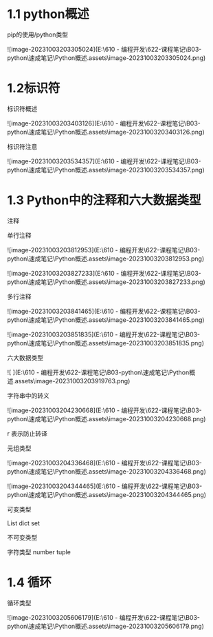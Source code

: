 # 1.1 python概述

pip的使用/python类型

![image-20231003203305024](E:\610 - 编程开发\622-课程笔记\B03-python\速成笔记\Python概述.assets\image-20231003203305024.png)

# 1.2标识符

标识符概述

![image-20231003203403126](E:\610 - 编程开发\622-课程笔记\B03-python\速成笔记\Python概述.assets\image-20231003203403126.png)

 标识符注意

![image-20231003203534357](E:\610 - 编程开发\622-课程笔记\B03-python\速成笔记\Python概述.assets\image-20231003203534357.png)

 # 1.3 Python中的注释和六大数据类型

注释

单行注释

![image-20231003203812953](E:\610 - 编程开发\622-课程笔记\B03-python\速成笔记\Python概述.assets\image-20231003203812953.png)

![image-20231003203827233](E:\610 - 编程开发\622-课程笔记\B03-python\速成笔记\Python概述.assets\image-20231003203827233.png)

多行注释

![image-20231003203841465](E:\610 - 编程开发\622-课程笔记\B03-python\速成笔记\Python概述.assets\image-20231003203841465.png)

![image-20231003203851835](E:\610 - 编程开发\622-课程笔记\B03-python\速成笔记\Python概述.assets\image-20231003203851835.png)

六大数据类型

![ ](E:\610 - 编程开发\622-课程笔记\B03-python\速成笔记\Python概述.assets\image-20231003203919763.png)

字符串中的转义

![image-20231003204230668](E:\610 - 编程开发\622-课程笔记\B03-python\速成笔记\Python概述.assets\image-20231003204230668.png)

r 表示防止转译



元组类型 

![image-20231003204336468](E:\610 - 编程开发\622-课程笔记\B03-python\速成笔记\Python概述.assets\image-20231003204336468.png)

![image-20231003204344465](E:\610 - 编程开发\622-课程笔记\B03-python\速成笔记\Python概述.assets\image-20231003204344465.png)

可变类型

List dict set 

不可变类型

字符类型 number tuple

# 1.4 循环

循环类型

![image-20231003205606179](E:\610 - 编程开发\622-课程笔记\B03-python\速成笔记\Python概述.assets\image-20231003205606179.png)